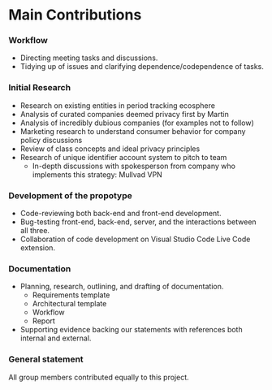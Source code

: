 # Main Contributions

### Workflow

* Directing meeting tasks and discussions.
* Tidying up of issues and clarifying dependence/codependence of tasks.

### Initial Research

* Research on existing entities in period tracking ecosphere
* Analysis of curated companies deemed privacy first by Martin
* Analysis of incredibly dubious companies (for examples not to follow)
* Marketing research to understand consumer behavior for company policy discussions
* Review of class concepts and ideal privacy principles
* Research of unique identifier account system to pitch to team
    - In-depth discussions with spokesperson from company who implements this strategy: Mullvad VPN

### Development of the propotype

* Code-reviewing both back-end and front-end development.
* Bug-testing front-end, back-end, server, and the interactions between all three.
* Collaboration of code development on Visual Studio Code Live Code extension.

### Documentation

* Planning, research, outlining, and drafting of documentation.
    - Requirements template
    - Architectural template
    - Workflow
    - Report
* Supporting evidence backing our statements with references both internal and external.

### General statement

All group members contributed equally to this project.
